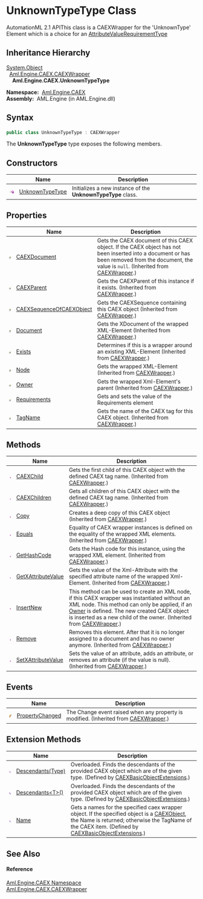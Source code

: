 UnknownTypeType Class
=====================
AutomationML 2.1 APIThis class is a CAEXWrapper for the 'UnknownType' Element which is a choice for an [AttributeValueRequirementType][1]


Inheritance Hierarchy
---------------------
[System.Object][2]  
  [Aml.Engine.CAEX.CAEXWrapper][3]  
    **Aml.Engine.CAEX.UnknownTypeType**  

  **Namespace:**  [Aml.Engine.CAEX][4]  
  **Assembly:**  AML.Engine (in AML.Engine.dll)

Syntax
------

```csharp
public class UnknownTypeType : CAEXWrapper
```

The **UnknownTypeType** type exposes the following members.


Constructors
------------

                 | Name                 | Description                                                  
---------------- | -------------------- | ------------------------------------------------------------ 
![Public method] | [UnknownTypeType][5] | Initializes a new instance of the **UnknownTypeType** class. 


Properties
----------

                   | Name                          | Description                                                                                                                                                                                         
------------------ | ----------------------------- | --------------------------------------------------------------------------------------------------------------------------------------------------------------------------------------------------- 
![Public property] | [CAEXDocument][6]             | Gets the CAEX document of this CAEX object. If the CAEX object has not been inserted into a document or has been removed from the document, the value is `null`. (Inherited from [CAEXWrapper][3].) 
![Public property] | [CAEXParent][7]               | Gets the CAEXParent of this instance if it exists. (Inherited from [CAEXWrapper][3].)                                                                                                               
![Public property] | [CAEXSequenceOfCAEXObject][8] | Gets the CAEXSequence containing this CAEX object (Inherited from [CAEXWrapper][3].)                                                                                                                
![Public property] | [Document][9]                 | Gets the XDocument of the wrapped XML-Element (Inherited from [CAEXWrapper][3].)                                                                                                                    
![Public property] | [Exists][10]                  | Determines if this is a wrapper around an existing XML-Element (Inherited from [CAEXWrapper][3].)                                                                                                   
![Public property] | [Node][11]                    | Gets the wrapped XML-Element (Inherited from [CAEXWrapper][3].)                                                                                                                                     
![Public property] | [Owner][12]                   | Gets the wrapped Xml-Element's parent (Inherited from [CAEXWrapper][3].)                                                                                                                            
![Public property] | [Requirements][13]            | Gets and sets the value of the Requirements element                                                                                                                                                 
![Public property] | [TagName][14]                 | Gets the name of the CAEX tag for this CAEX object. (Inherited from [CAEXWrapper][3].)                                                                                                              


Methods
-------

                 | Name                     | Description                                                                                                                                                                                                                                                                      
---------------- | ------------------------ | -------------------------------------------------------------------------------------------------------------------------------------------------------------------------------------------------------------------------------------------------------------------------------- 
![Public method] | [CAEXChild][15]          | Gets the first child of this CAEX object with the defined CAEX tag name. (Inherited from [CAEXWrapper][3].)                                                                                                                                                                      
![Public method] | [CAEXChildren][16]       | Gets all children of this CAEX object with the defined CAEX tag name. (Inherited from [CAEXWrapper][3].)                                                                                                                                                                         
![Public method] | [Copy][17]               | Creates a deep copy of this CAEX object (Inherited from [CAEXWrapper][3].)                                                                                                                                                                                                       
![Public method] | [Equals][18]             | Equality of CAEX wrapper instances is defined on the equality of the wrapped XML elements. (Inherited from [CAEXWrapper][3].)                                                                                                                                                    
![Public method] | [GetHashCode][19]        | Gets the Hash code for this instance, using the wrapped XML element. (Inherited from [CAEXWrapper][3].)                                                                                                                                                                          
![Public method] | [GetXAttributeValue][20] | Gets the value of the Xml-Attribute with the specified attribute name of the wrapped Xml-Element. (Inherited from [CAEXWrapper][3].)                                                                                                                                             
![Public method] | [InsertNew][21]          | This method can be used to create an XML node, if this CAEX wrapper was instantiated without an XML node. This method can only be applied, if an [Owner][12] is defined. The new created CAEX object is inserted as a new child of the owner. (Inherited from [CAEXWrapper][3].) 
![Public method] | [Remove][22]             | Removes this element. After that it is no longer assigned to a document and has no owner anymore. (Inherited from [CAEXWrapper][3].)                                                                                                                                             
![Public method] | [SetXAttributeValue][23] | Sets the value of an attribute, adds an attribute, or removes an attribute (if the value is null). (Inherited from [CAEXWrapper][3].)                                                                                                                                            


Events
------

                | Name                  | Description                                                                               
--------------- | --------------------- | ----------------------------------------------------------------------------------------- 
![Public event] | [PropertyChanged][24] | The Change event raised when any property is modified. (Inherited from [CAEXWrapper][3].) 


Extension Methods
-----------------

                           | Name                      | Description                                                                                                                                                                                                    
-------------------------- | ------------------------- | -------------------------------------------------------------------------------------------------------------------------------------------------------------------------------------------------------------- 
![Public Extension Method] | [Descendants(Type)][25]   | Overloaded. Finds the descendants of the provided CAEX object which are of the given type. (Defined by [CAEXBasicObjectExtensions][26].)                                                                       
![Public Extension Method] | [Descendants&lt;T>()][27] | Overloaded. Finds the descendants of the provided CAEX object which are of the given type. (Defined by [CAEXBasicObjectExtensions][26].)                                                                       
![Public Extension Method] | [Name][28]                | Gets a names for the specified caex wrapper object. If the specified object is a [CAEXObject][29], the Name is returned; otherwise the TagName of the CAEX item. (Defined by [CAEXBasicObjectExtensions][26].) 


See Also
--------

#### Reference
[Aml.Engine.CAEX Namespace][4]  
[Aml.Engine.CAEX.CAEXWrapper][3]  

[1]: ../AttributeValueRequirementType/README.md
[2]: https://docs.microsoft.com/dotnet/api/system.object
[3]: ../CAEXWrapper/README.md
[4]: ../README.md
[5]: _ctor.md
[6]: ../CAEXWrapper/CAEXDocument.md
[7]: ../CAEXWrapper/CAEXParent.md
[8]: ../CAEXWrapper/CAEXSequenceOfCAEXObject.md
[9]: ../CAEXWrapper/Document.md
[10]: ../CAEXWrapper/Exists.md
[11]: ../CAEXWrapper/Node.md
[12]: ../CAEXWrapper/Owner.md
[13]: Requirements.md
[14]: ../CAEXWrapper/TagName.md
[15]: ../CAEXWrapper/CAEXChild.md
[16]: ../CAEXWrapper/CAEXChildren.md
[17]: ../CAEXWrapper/Copy.md
[18]: ../CAEXWrapper/Equals.md
[19]: ../CAEXWrapper/GetHashCode.md
[20]: ../CAEXWrapper/GetXAttributeValue.md
[21]: ../CAEXWrapper/InsertNew.md
[22]: ../CAEXWrapper/Remove.md
[23]: ../CAEXWrapper/SetXAttributeValue.md
[24]: ../CAEXWrapper/PropertyChanged.md
[25]: ../../Aml.Engine.CAEX.Extensions/CAEXBasicObjectExtensions/Descendants.md
[26]: ../../Aml.Engine.CAEX.Extensions/CAEXBasicObjectExtensions/README.md
[27]: ../../Aml.Engine.CAEX.Extensions/CAEXBasicObjectExtensions/Descendants__1.md
[28]: ../../Aml.Engine.CAEX.Extensions/CAEXBasicObjectExtensions/Name.md
[29]: ../CAEXObject/README.md
[30]: https://www.automationml.org
[31]: ../../icons/logoShade.png
[Public method]: ../../icons/pubmethod.gif "Public method"
[Public property]: ../../icons/pubproperty.gif "Public property"
[Public event]: ../../icons/pubevent.gif "Public event"
[Public Extension Method]: ../../icons/pubextension.gif "Public Extension Method"